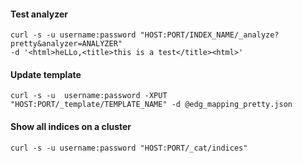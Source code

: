 

#### Test analyzer

```
curl -s -u username:password "HOST:PORT/INDEX_NAME/_analyze?pretty&analyzer=ANALYZER" 
-d '<html>heLLo,<title>this is a test</title><html>'
```

#### Update template

```
curl -s -u  username:password -XPUT "HOST:PORT/_template/TEMPLATE_NAME" -d @edg_mapping_pretty.json
```

#### Show all indices on a cluster

```
curl -s -u username:password "HOST:PORT/_cat/indices"
```
